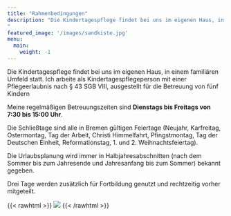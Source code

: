 ```yaml
---
title: "Rahmenbedingungen"
description: "Die Kindertagespflege findet bei uns im eigenen Haus, in einem familiären Umfeld statt. Meine regelmäßigen Betreuungszeiten sind Dienstags bis Freitags von 7:30 bis 15:00 Uhr.
"
featured_image: '/images/sandkiste.jpg'
menu:
  main:
    weight: -1
---
```


Die Kindertagespflege findet bei uns im eigenen Haus, in einem familiären Umfeld statt. Ich arbeite als Kindertagespflegeperson mit einer Pflegeerlaubnis nach § 43 SGB VIII, ausgestellt für die Betreuung von fünf Kindern

Meine regelmäßigen Betreuungszeiten sind **Dienstags bis Freitags von 7:30 bis 15:00 Uhr**.

Die Schließtage sind alle in Bremen gültigen Feiertage (Neujahr, Karfreitag, Ostermontag, Tag der Arbeit, Christi Himmelfahrt, Pfingstmontag, Tag der Deutschen Einheit, Reformationstag, 1. und 2.  Weihnachtsfeiertag).

Die Urlaubsplanung wird immer in Halbjahresabschnitten (nach dem Sommer bis zum Jahresende und Jahresanfang bis zum Sommer) bekannt gegeben. 

Drei Tage werden zusätzlich für Fortbildung genutzt und rechtzeitig vorher mitgeteilt.


{{< rawhtml >}}
<img src="/images/memory.jpg" class="br4 w5 left-1">
{{< /rawhtml >}}

